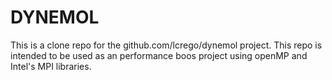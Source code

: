 # DYNEMOL

This is a clone repo for the github.com/lcrego/dynemol project. This repo is intended to be used as an performance boos project using openMP and Intel's MPI libraries.

